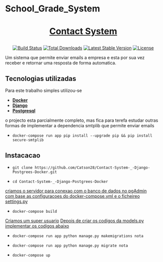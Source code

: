 # School_Grade_System
# <p align="center"><a href="https://www.facebook.com/felicianofranciscocandieiro.catson" target="_blank">Contact System</a></p> 



<p align="center">
<a href="https://www.facebook.com/felicianofranciscocandieiro.catson"><img src="https://travis-ci.org/laravel/framework.svg" alt="Build Status"></a>
<a href="https://www.facebook.com/felicianofranciscocandieiro.catson"><img src="https://img.shields.io/packagist/dt/laravel/framework" alt="Total Downloads"></a>
<a href="https://www.facebook.com/felicianofranciscocandieiro.catson"><img src="https://img.shields.io/packagist/v/laravel/framework" alt="Latest Stable Version"></a>
<a href="https://www.facebook.com/felicianofranciscocandieiro.catson"><img src="https://img.shields.io/packagist/l/laravel/framework" alt="License"></a>
</p>

Um sistema que permite enviar emails a empresa e esta por sua vez receber e retornar uma resposta de forma automatica. 

## Tecnologias utilizadas

Para este trabalho simples utilizou-se

- **[Docker](https://www.docker.com/)**
- **[Django](https://www.djangoproject.com/)**
- **[Postgresql](https://www.postgresql.org/)**

o projecto esta parcialmente completo, mas fica para terefa estudar outras formas de implementar a dependencia smtplib que permite enviar emails

- ``docker-compose run app pip install --upgrade pip && pip install secure-smtplib``

## Instacacao

- ``git clone https://github.com/Catson28/Contact-System-_-Django-Postgrees-Docker.git``

- ``cd Contact-System-_-Django-Postgrees-Docker``


[criamos o servidor para conexao com o banco de dados no pgAdmin]()<br>
[com base as configuracoes do docker-compose.yml e o ficheireo settings.py]()

- ``docker-compose build``


[Criamos um super usuario]()
[Depois de criar os codigos da models.py implementar os codigos abaixo]()

- ``docker-compose run app python manage.py makemigrations nota``
- ``docker-compose run app python manage.py migrate nota``

- ``docker-compose up``
